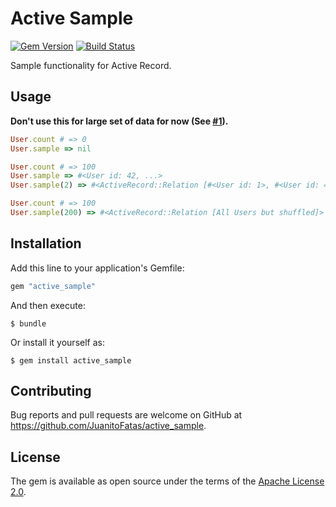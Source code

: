 # Active Sample

[![Gem Version](https://badge.fury.io/rb/active_sample.svg)](https://badge.fury.io/rb/active_sample)
[![Build Status](https://travis-ci.org/JuanitoFatas/active_sample.svg?branch=master)](https://travis-ci.org/JuanitoFatas/active_sample)

Sample functionality for Active Record.

## Usage

**Don't use this for large set of data for now (See [#1](https://github.com/JuanitoFatas/active_sample/issues/1)).**

```ruby
User.count # => 0
User.sample => nil

User.count # => 100
User.sample => #<User id: 42, ...>
User.sample(2) => #<ActiveRecord::Relation [#<User id: 1>, #<User id: 42>]>

User.count # => 100
User.sample(200) => #<ActiveRecord::Relation [All Users but shuffled]>
```

## Installation

Add this line to your application's Gemfile:

```ruby
gem "active_sample"
```

And then execute:

    $ bundle

Or install it yourself as:

    $ gem install active_sample

## Contributing

Bug reports and pull requests are welcome on GitHub at https://github.com/JuanitoFatas/active_sample.


## License

The gem is available as open source under the terms of the [Apache License 2.0](http://www.apache.org/licenses/LICENSE-2.0).

